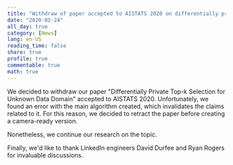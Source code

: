 ```yaml
---
title: "Withdraw of paper accepted to AISTATS 2020 on differentially private top-k selection"
date: "2020-02-24"
all_day: true
category: [News]
lang: en-US
reading_time: false
share: true
profile: true
commentable: true
math: true
---
```


We decided to withdraw our paper "Differentially Private Top-k Selection for Unknown Data Domain" accepted to AISTATS 2020. Unfortunately, we found an error with the main algorithm created, which invalidates the claims related to it. For this reason, we decided to retract the paper before creating a camera-ready version.

Nonetheless, we continue our research on the topic.

Finally, we'd like to thank LinkedIn engineers David Durfee and Ryan Rogers for invaluable discussions.
